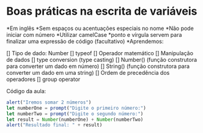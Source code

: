 # Boas práticas na escrita de variáveis

*Em inglês
*Sem espaços ou acentuações especiais no nome
*Não pode iniciar com número
*Utilizar camelCase
*ponto e vírgula servem para finalizar uma expressão de código (facultativo)
*Aprendemos:

[] Tipo de dado: Number
[] typeof
[] Operador matemático
[] Manipulação de dados
    [] type conversion (type casting)
    [] Number() (função construtora para converter um dado em número)
    [] String() (função construtora para converter um dado em uma string)
[] Ordem de precedência dos operadores
[] group operator

Código da aula:

```js
alert("Iremos somar 2 números")
let numberOne = prompt("Digite o primeiro número:")
let numberTwo = prompt("Digite o segundo número:")
let result = Number(numberOne) + Number(numberTwo)
alert("Resultado final: " + result)
